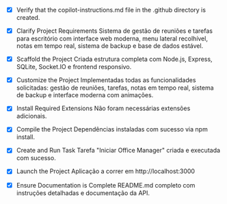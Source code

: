 - [x] Verify that the copilot-instructions.md file in the .github directory is created.

- [x] Clarify Project Requirements
   Sistema de gestão de reuniões e tarefas para escritório com interface web moderna, menu lateral recolhível, notas em tempo real, sistema de backup e base de dados estável.

- [x] Scaffold the Project
   Criada estrutura completa com Node.js, Express, SQLite, Socket.IO e frontend responsivo.

- [x] Customize the Project
   Implementadas todas as funcionalidades solicitadas: gestão de reuniões, tarefas, notas em tempo real, sistema de backup e interface moderna com animações.

- [x] Install Required Extensions
   Não foram necessárias extensões adicionais.

- [x] Compile the Project
   Dependências instaladas com sucesso via npm install.

- [x] Create and Run Task
   Tarefa "Iniciar Office Manager" criada e executada com sucesso.

- [x] Launch the Project
   Aplicação a correr em http://localhost:3000

- [x] Ensure Documentation is Complete
   README.md completo com instruções detalhadas e documentação da API.
